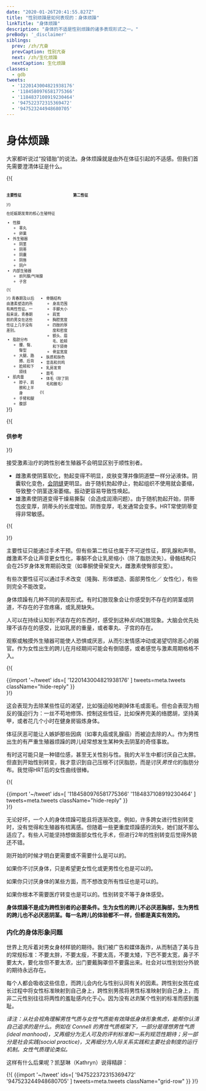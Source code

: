 ```yaml
---
date: "2020-01-26T20:41:55.827Z"
title: "性别烦躁是如何表现的：身体烦躁"
linkTitle: "身体烦躁"
description: "身体的不适是性别烦躁的诸多表现形式之一。"
preBody: '_disclaimer'
siblings:
  prev: /zh/亢奋
  prevCaption: 性别亢奋
  next: /zh/生化烦躁
  nextCaption: 生化烦躁
classes:
  - gdb
tweets:
  - '1220143004821938176'
  - '1184580976581775366'
  - '1184837108919230464'
  - '947522372315369472'
  - '947523244948680705'
---
```


# 身体烦躁

大家都听说过“投错胎”的说法。身体烦躁就是由外在体征引起的不适感。但我们首先需要澄清体征是什么。

{!{
<style>

.fact-grid h4 { font-weight: 600;grid-row: 1; }

.fact-grid li {break-inside: avoid;}

@media (min-width: 500px) {
  .fact-grid {
    display: grid;
    grid-template-columns: 1fr 2fr;
    grid-template-rows: min-content 1fr;
    grid-column-gap: 1em;
    font-size: 0.7em;
  }

  .fact-grid .two-col { column-count: 2; }
}

</style>
<div class="fact-grid ">
  <h4>主要性征</h4>
  <div>
}!}

在妊娠期发育的核心生殖特征

- 性腺
  - 睾丸
  - 卵巢
- 外生殖器
  - 阴茎
  - 阴蒂
  - 阴囊
  - 阴唇
  - 阴户
- 内部生殖器
  - 前列腺/气味腺
  - 子宫


{!{ </div>  <h4>第二性征</h4>
<div class="two-col"> }!}
青春期及以后由激素塑造的所有两性性征。一般来说，青春期前的男女在这些性征上几乎没有差别。

- 脂肪分布
  - 腰、臀、臀型
  - 大腿、胳膊、后背
  - 脸颊和下颌线
- 肌肉量
  - 脖子、肩膀和上半身
  - 手臂和腿
  - 腹部
- 骨骼结构
  - 身高范围
  - 手脚大小
  - 肩宽
  - 胸腔宽度
  - 四肢的厚度和密度
  - 额头、眉毛、脸颊和下颌骨
  - 骨盆宽度
- 肤质和肤色
- 音高和共鸣
- 乳房发育
- 面毛
- 体毛（除了阴毛和腋毛）


{!{ </div></div> }!}

{!{ <div class="gutter"><div class="card"><div class="card-body"><h4 class="card-title">供参考</h4> }!}

接受激素治疗的跨性别者生殖器不会明显区别于顺性别者。

- 雌激素使阴茎软化，勃起变得不明显，皮肤变薄并像阴道壁一样分泌液体。阴囊软化变色，[会阴缝](https://en.wikipedia.org/wiki/Perineal_raphe)更明显。由于随机勃起停止，勃起组织不使用就会萎缩，导致整个阴茎逐渐萎缩。振动更容易导致性唤起。
- 雄激素使阴道变得干燥易撕裂（会造成润滑问题）。由于随机勃起开始，阴蒂包皮变厚，阴蒂头的长度增加。阴唇变厚，毛发通常会变多。HRT常使阴蒂变得非常敏感。

{!{ </div></div></div> }!}

主要性征只能通过手术干预。但有些第二性征也属于不可逆性征，即乳腺和声带。雌激素不会让声音更女性化，睾酮不会让乳房缩小（除了脂肪流失）。骨骼结构只会在25岁身体发育期前改变（如睾酮使骨架变大，雌激素使臀部变宽）。

有些次要性征可以通过手术改变（隆胸、形体塑造、面部男性化／ 女性化），有些则完全不能改变。

身体烦躁有几种不同的表现形式。有时幻肢现象会让你感受到不存在的阴茎或阴道，不存在的子宫疼痛，或乳房缺失。

人可以在持续认知到*不*该存在的东西时，感受到这种*反向*幻肢现象。大脑会优先处理不该存在的感受，比如乳房的重量，或者睾丸、子宫的存在。

观察或触摸外生殖器可能使人恐惧或厌恶，从而引发情感冲动或渴望切除恶心的器官。作为女性出生的跨儿在月经期间可能会有倒错感，或者感觉与激素周期格格不入。

{!{ <div class="gutter">{{import '~/tweet' ids=[
  '1220143004821938176'
] tweets=meta.tweets className="hide-reply" }}</div> }!}

这会表现为去除某些性征的渴望，比如强迫般地剃掉体毛或面毛。但也会表现为相反的强迫行为：一丝不苟地修饰、控制这些性征，比如保养完美的络腮胡，坚持美甲，或者花几个小时在健身房锻炼身体。

体征厌恶可能让人嫉妒那些因病（如睾丸癌或乳腺癌）而被迫去除的人。作为男性出生的有严重生殖器烦躁的跨儿经常想发生某种失去阴茎的奇怪事故。

有时这可能只是一种错位感，甚至无关性别与性。我的大半生中都讨厌自己太胖。但直到开始性别转变，我才意识到自己压根不讨厌脂肪，而是讨厌*男性化*的脂肪分布。我觉得HRT后的女性曲线很棒。

{!{ <div class="gutter">{{import '~/tweet' ids=[
  '1184580976581775366'
  '1184837108919230464'
] tweets=meta.tweets className="hide-reply" }}</div> }!}

无论好坏，一个人的身体烦躁可能且将逐渐改变。例如，许多跨女进行性别转变时，没有觉得和生殖器有梳离感。但随着一些更重度烦躁感的消失，她们就不那么适应了。有些人可能坚持想做面部女性化手术，但进行2年的性别转变后觉得外貌还不错。

刚开始的时候才明白更需要或不需要什么是可以的。

如果你不讨厌身体，只是希望更女性化或更男性化也是可以的。

如果你只讨厌身体的某些方面，而不想改变所有性征也是可以的。

如果你根本不需要医疗转变也是可以的。性别转变不等于身体感受。

**身体烦躁不是成为跨性别者的必要条件。生为女性的跨儿不必厌恶胸部，生为男性的跨儿也不必厌恶阴茎。每一名跨儿的体验都不一样，但都是真实有效的。**

### 内化的身体形象问题

世界上充斥着对男女身材样貌的期待。我们被广告和媒体轰炸，从而制造了美与丑的常规标准：不要太胖，不要太瘦，不要太高，不要太矮，下巴不要太宽，鼻子不要太大，要化妆但不要太浓，出门要戴胸罩但不要露出来。社会对以性别划分外貌的期待永远存在。

每个人都会吸收这些信息，而跨儿会内化与性别认同有关的因素。跨性别女孩在成长过程中将女性标准映射到自己身上，跨性别男孩将男性标准映射到自己身上，而非二元性别往往将两性的羞耻感内化于心。因为没有*达到*某个性别的标准而感到羞耻。

*译注：从社会视角理解男性气质与女性气质能有效降低身体形象焦虑，能帮你认清自己追求的是什么。例如在 Connell 的男性气质框架下，一部分是理想男性气质(ideal manhood)，又再细分为无人可及的评判标准和一系列规范性期待；另一部分是社会实践(social practice)，又再细分为人际关系实践和主要社会制度的运行机制。女性气质理论类似。*

这样有什么后果呢？凯瑟琳（Kathryn）说得精辟：

{!{ {{import '~/tweet' ids=[
  '947522372315369472'
  '947523244948680705'
] tweets=meta.tweets className="grid-row" }} }!}
